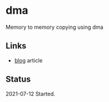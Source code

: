 # dma

Memory to memory copying using dma

## Links

* [blog](https://mcturra2000.wordpress.com/2021/07/12/simple-memory-to-memory-stm32f4-dma-example-using-libopencm3/) article


## Status

2021-07-12	Started.
